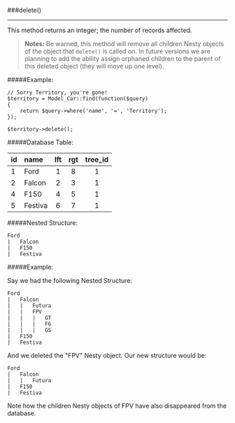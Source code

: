 ###delete()

-----------

This method returns an integer; the number of records affected.

>**Notes:** Be warned, this method will remove all children Nesty objects of the object that `delete()` is called on. In future versions we are planning to add the ability assign orphaned children to the parent of this deleted object (they will move up one level).

#####Example:

	// Sorry Territory, you're gone!
	$territory = Model_Car::find(function($query)
	{
		return $query->where('name', '=', 'Territory');
	});
	
	$territory->delete();

#####Database Table:

  id        | name      | lft         | rgt         | tree_id
  :-------- | :-------- | :---------: | :---------: | :------:
  1         | Ford      | 1           | 8           | 1
  2         | Falcon    | 2           | 3           | 1
  4         | F150      | 4           | 5           | 1
  5         | Festiva   | 6           | 7           | 1
  
  
#####Nested Structure:

	Ford
	|   Falcon
	|   F150
	|   Festiva

#####Example:

Say we had the following Nested Structure:

	Ford
	|   Falcon
	|   |   Futura
	|   |   FPV
	|   |   |   GT
	|   |   |   F6
	|   |   |   GS
	|   F150
	|   Festiva

And we deleted the "FPV" Nesty object. Our new structure would be:

	Ford
	|   Falcon
	|   |   Futura
	|   F150
	|   Festiva

Note how the children Nesty objects of FPV have also disappeared from the database.

